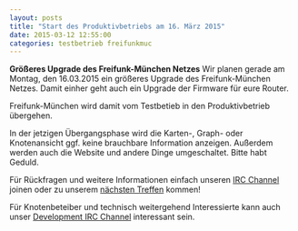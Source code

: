 ```yaml
---
layout: posts
title: "Start des Produktivbetriebs am 16. März 2015"
date: 2015-03-12 12:55:00
categories: testbetrieb freifunkmuc
---
```


**Größeres Upgrade des Freifunk-München Netzes**
Wir planen gerade am Montag, den 16.03.2015 ein größeres Upgrade des
Freifunk-München Netzes. Damit einher geht auch ein Upgrade der Firmware
für eure Router.

Freifunk-München wird damit vom Testbetieb in den Produktivbetrieb übergehen.

In der jetzigen Übergangsphase wird die Karten-, Graph- oder Knotenansicht ggf. keine brauchbare Information anzeigen.
Außerdem werden auch die Website und andere Dinge umgeschaltet. Bitte habt Geduld.

Für Rückfragen und weitere Informationen einfach unseren [IRC Channel][irc] joinen
oder zu unserem [nächsten Treffen][treffen] kommen!

Für Knotenbeteiber und technisch weitergehend Interessierte kann auch unser [Development IRC Channel][irc-dev] interessant sein.

[irc]: https://webirc.darkfasel.net/#freifunk
[irc-dev]: https://webirc.darkfasel.net/#freifunk-dev
[treffen]: http://freifunkmuc.github.io/mitmachen/
